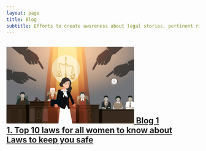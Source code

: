 ```yaml
---
layout: page
title: Blog
subtitle: Efforts to create awareness about legal stories, pertinent rights 
---
```


## [<img src="/assets/img/blog1.jpeg" height="200px"> Blog 1 <br/> 1. Top 10 laws for all women to know about <br/> Laws to keep you safe ](TopLaws/)<br/>
<!-- ### [1. Top 10 laws for all women to know about](TopLaws.md) <br/>
#### [### ](TopLaws.md) <br/> -->


